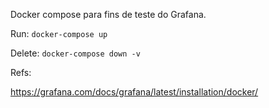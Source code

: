 
Docker compose para fins de teste do Grafana.


Run:
`docker-compose up`

Delete:
`docker-compose down -v`

Refs:

https://grafana.com/docs/grafana/latest/installation/docker/